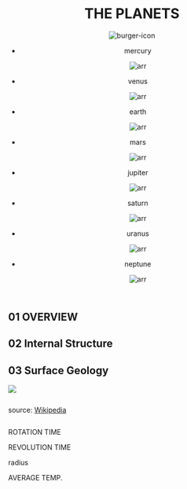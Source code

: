 <!DOCTYPE html>
<html lang="en">
  <head>
    <meta charset="UTF-8" />
    <meta name="viewport" content="width=device-width, initial-scale=1.0" />
    <link rel="icon" href="./fav.svg" />
    <title>planets</title>
    <link rel="stylesheet" href="./style.css" />
    
  </head>
  <body>
    <header>
      <h1>THE PLANETS</h1>
      <img src="./assets/icon-hamburger.svg" alt="burger-icon" class="burger" />
      <nav class="nav">
        <ul>
          <li class="li">
            <div class="hoverLine"></div>
            <div class="titleCircle">
              <div class="circle mercury"></div>
              <p class="planetName">mercury</p>
            </div>
            <img src="./assets/icon-chevron.svg" alt="arr" class="arr" />
          </li>
          <li class="li">
            <div class="hoverLine"></div>
            <div class="titleCircle">
              <div class="circle venus"></div>
              <p class="planetName">venus</p>
            </div>
            <img src="./assets/icon-chevron.svg" alt="arr" class="arr" />
          </li>
          <li class="li">
            <div class="hoverLine"></div>
            <div class="titleCircle">
              <div class="circle earth"></div>
              <p class="planetName">earth</p>
            </div>
            <img src="./assets/icon-chevron.svg" alt="arr" class="arr" />
          </li>
          <li class="li">
            <div class="hoverLine"></div>
            <div class="titleCircle">
              <div class="circle mars"></div>
              <p class="planetName">mars</p>
            </div>
            <img src="./assets/icon-chevron.svg" alt="arr" class="arr" />
          </li>
          <li class="li">
            <div class="hoverLine"></div>
            <div class="titleCircle">
              <div class="circle jupiter"></div>
              <p class="planetName">jupiter</p>
            </div>
            <img src="./assets/icon-chevron.svg" alt="arr" class="arr" />
          </li>
          <li class="li">
            <div class="hoverLine"></div>
            <div class="titleCircle">
              <div class="circle saturn"></div>
              <p class="planetName">saturn</p>
            </div>
            <img src="./assets/icon-chevron.svg" alt="arr" class="arr" />
          </li>
          <li class="li">
            <div class="hoverLine"></div>
            <div class="titleCircle">
              <div class="circle uranus"></div>
              <p class="planetName">uranus</p>
            </div>
            <img src="./assets/icon-chevron.svg" alt="arr" class="arr" />
          </li>
          <li class="li">
            <div class="hoverLine"></div>
            <div class="titleCircle">
              <div class="circle neptune"></div>
              <p class="planetName">neptune</p>
            </div>
            <img src="./assets/icon-chevron.svg" alt="arr" class="arr" />
          </li>
        </ul>
      </nav>
    </header>
    <section>
      <div class="imgTypes">
        <h2 class="types"><span class="numb">01</span> OVERVIEW</h2>
        <h2 class="types">
          <span class="numb">02</span> <span>Internal</span> Structure
        </h2>
        <h2 class="types">
          <span class="numb">03</span> Surface <span>Geology</span>
        </h2>
      </div>
      <div class="image-div">
        <img src="#" class="planet-image" />
        <img src="#" alt="" class="geology">
      </div>
      <div class="information">
        <h3 class="h3"></h3>
        <p class="text"></p>
        <div class="source">
          <p class="wiki">source: <a class="link" href="#">Wikipedia</a></p>
          <img src="./assets/icon-source.svg" alt="" class="logo" />
        </div>
      </div>
      <div class="facts">
        <div class="fact">
          <p class="name">ROTATION TIME</p>
          <p class="data"></p>
        </div>
        <div class="fact">
          <p class="name">REVOLUTION TIME</p>
          <p class="data"></p>
        </div>
        <div class="fact">
          <p class="name">radius</p>
          <p class="data"></p>
        </div>
        <div class="fact">
          <p class="name">AVERAGE TEMP.</p>
          <p class="data"></p>
        </div>
      </div>
    </section>
    <script src="./index.js" defer></script>
  </body>
</html>

